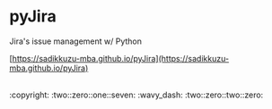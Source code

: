 # pyJira

Jira's issue management w/ Python

[https://sadikkuzu-mba.github.io/pyJira](https://sadikkuzu-mba.github.io/pyJira)

<br/>
:copyright: :two::zero::one::seven: :wavy_dash: :two::zero::two::zero: 

